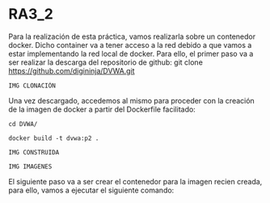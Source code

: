 # RA3_2

Para la realización de esta práctica, vamos realizarla sobre un contenedor docker. Dicho container va a tener acceso a la red debido a que vamos a estar implementando la red local de docker. Para ello, el primer paso va a ser realizar la descarga del repositorio de github:
    git clone https://github.com/digininja/DVWA.git

    IMG CLONACIÓN


Una vez descargado, accedemos al mismo para proceder con la creación de la imagen de docker a partir del Dockerfile facilitado:

    cd DVWA/

    docker build -t dvwa:p2 .

    IMG CONSTRUIDA

    IMG IMAGENES

El siguiente paso va a ser crear el contenedor para la imagen recien creada, para ello, vamos a ejecutar el siguiente comando:



